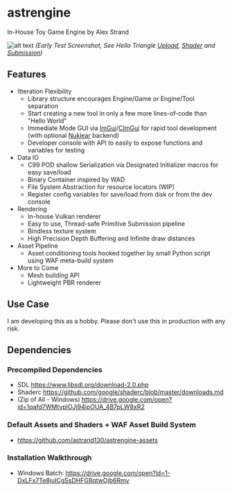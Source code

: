 # astrengine
In-House Toy Game Engine by Alex Strand

![alt text](https://github.com/astrand130/astrengine/blob/master/docs/Screenshots/HelloTriangle.PNG "HelloTriangle.png")
*(Early Test Screenshot, See Hello Triangle [Upload](https://github.com/astrand130/astrengine/blob/eeef48faa7062fec7acaef64f72084d15573025a/source/tests/main.c#L247), [Shader](https://github.com/astrand130/astrengine-assets/blob/da0f74192989d406283d0c2c96712f5306e6ad81/shaders/core/StandardScene_FX.glsl#L1) and [Submission](https://github.com/astrand130/astrengine/blob/eeef48faa7062fec7acaef64f72084d15573025a/source/tests/main.c#L46))*


## Features
* Itteration Flexibility
  * Library structure encourages Engine/Game or Engine/Tool separation
  * Start creating a new tool in only a few more lines-of-code than "Hello World"
  * Immediate Mode GUI via [ImGui](https://github.com/ocornut/imgui)/[CImGui](https://github.com/cimgui/cimgui) for rapid tool development (with optional [Nuklear](https://github.com/Immediate-Mode-UI/Nuklear) backend)
  * Developer console with API to easily to expose functions and variables for testing
* Data IO
  * C99 POD shallow Serialization via Designated Initializer macros for easy save/load
  * Binary Container inspired by WAD
  * File System Abstraction for resource locators (WIP)
  * Register config variables for save/load from disk or from the dev console
* Rendering
  * In-house Vulkan renderer
  * Easy to use, Thread-safe Primitive Submission pipeline
  * Bindless texture system
  * High Precision Depth Buffering and Infinite draw distances
* Asset Pipeline
  * Asset conditioning tools hooked together by small Python script using WAF meta-build system
* More to Come
  * Mesh building API
  * Lightweight PBR renderer
 
## Use Case
I am developing this as a hobby. Please don't use this in production with any risk.

## Dependencies
### Precompiled Dependencies
* SDL https://www.libsdl.org/download-2.0.php
* Shaderc https://github.com/google/shaderc/blob/master/downloads.md
* (Zip of All - Windows) https://drive.google.com/open?id=1qafd7WMtvplOJj94ipOUA_4B7pLW8xR2
### Default Assets and Shaders + WAF Asset Build System
* https://github.com/astrand130/astrengine-assets
### Installation Walkthrough
* Windows Batch: https://drive.google.com/open?id=1-DxLFx7Te8juICgSsDHFG8qtwOjb6Rmv
